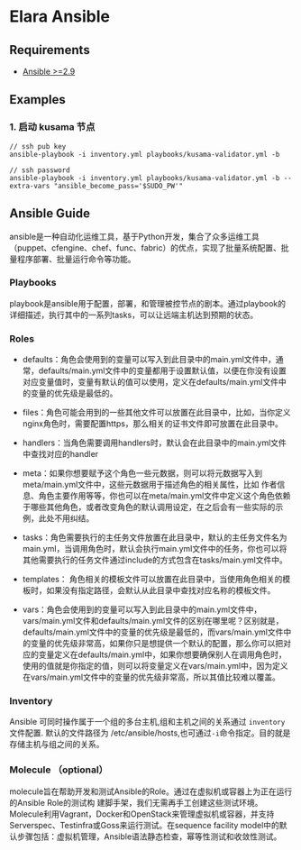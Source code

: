 # Elara Ansible

## Requirements
- [Ansible >=2.9](https://docs.ansible.com/ansible/latest/installation_guide/index.html)

## Examples
### 1. 启动 kusama 节点
```
// ssh pub key
ansible-playbook -i inventory.yml playbooks/kusama-validator.yml -b

// ssh password
ansible-playbook -i inventory.yml playbooks/kusama-validator.yml -b --extra-vars "ansible_become_pass='$SUDO_PW'"
```

## Ansible Guide
ansible是一种自动化运维工具，基于Python开发，集合了众多运维工具（puppet、cfengine、chef、func、fabric）的优点，实现了批量系统配置、批量程序部署、批量运行命令等功能。

### Playbooks
playbook是ansible用于配置，部署，和管理被控节点的剧本。通过playbook的详细描述，执行其中的一系列tasks，可以让远端主机达到预期的状态。

### Roles

- defaults：角色会使用到的变量可以写入到此目录中的main.yml文件中，通常，defaults/main.yml文件中的变量都用于设置默认值，以便在你没有设置对应变量值时，变量有默认的值可以使用，定义在defaults/main.yml文件中的变量的优先级是最低的。

- files：角色可能会用到的一些其他文件可以放置在此目录中，比如，当你定义nginx角色时，需要配置https，那么相关的证书文件即可放置在此目录中。

- handlers：当角色需要调用handlers时，默认会在此目录中的main.yml文件中查找对应的handler

- meta：如果你想要赋予这个角色一些元数据，则可以将元数据写入到meta/main.yml文件中，这些元数据用于描述角色的相关属性，比如 作者信息、角色主要作用等等，你也可以在meta/main.yml文件中定义这个角色依赖于哪些其他角色，或者改变角色的默认调用设定，在之后会有一些实际的示例，此处不用纠结。

- tasks：角色需要执行的主任务文件放置在此目录中，默认的主任务文件名为main.yml，当调用角色时，默认会执行main.yml文件中的任务，你也可以将其他需要执行的任务文件通过include的方式包含在tasks/main.yml文件中。

- templates： 角色相关的模板文件可以放置在此目录中，当使用角色相关的模板时，如果没有指定路径，会默认从此目录中查找对应名称的模板文件。

- vars：角色会使用到的变量可以写入到此目录中的main.yml文件中，vars/main.yml文件和defaults/main.yml文件的区别在哪里呢？区别就是，defaults/main.yml文件中的变量的优先级是最低的，而vars/main.yml文件中的变量的优先级非常高，如果你只是想提供一个默认的配置，那么你可以把对应的变量定义在defaults/main.yml中，如果你想要确保别人在调用角色时，使用的值就是你指定的值，则可以将变量定义在vars/main.yml中，因为定义在vars/main.yml文件中的变量的优先级非常高，所以其值比较难以覆盖。

### Inventory

Ansible 可同时操作属于一个组的多台主机,组和主机之间的关系通过 `inventory` 文件配置. 默认的文件路径为 /etc/ansible/hosts,也可通过`-i`命令指定。目的就是存储主机与组之间的关系。

### Molecule （optional）
molecule旨在帮助开发和测试Ansible的Role。通过在虚拟机或容器上为正在运行的Ansible Role的测试构
建脚手架，我们无需再手工创建这些测试环境。Molecule利用Vagrant，Docker和OpenStack来管理虚拟机或容器，并支持Serverspec、Testinfra或Goss来运行测试。在sequence facility model中的默认步骤包括：虚拟机管理，Ansible语法静态检查，幂等性测试和收敛性测试。

